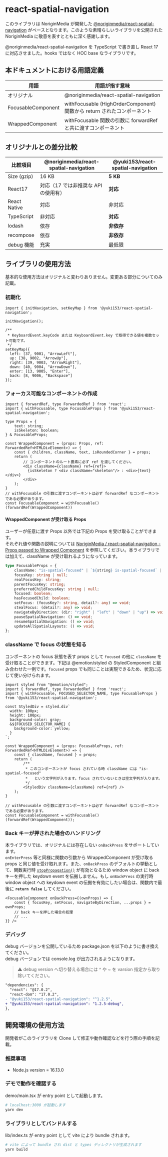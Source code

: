 # react-spatial-navigation

このライブラリは NoriginMedia が開発した [@noriginmedia/react-spatial-navigation](https://github.com/NoriginMedia/react-spatial-navigation) がベースとなります。このような素晴らしいライブラリを公開された NoriginMedia に敬意を表すとともに深く感謝します。

@noriginmedia/react-spatial-navigation を TypeScript で書き直し React 17 に対応させました。hooks ではなく HOC base なライブラリです。

## 本ドキュメントにおける用語定義

|用語|用語が指す意味|
|--|--|
|オリジナル|@noriginmedia/react-spatial-navigation|
|FocusableComponent|withFocusable (HighOrderComponent) 関数から return されたコンポーネント|
|WrappedComponent|withFocusable 関数の引数に forwardRef と共に渡すコンポーネント|

## オリジナルとの差分比較

|比較項目|@noriginmedia/react-spatial-navigation|@yuki153/react-spatial-navigation|
|--|--|--|
|Size (gzip)|16 KB|__5 KB__|
|React17|対応（17 では非推奨な API の使用有）|__対応__|
|React Native|対応|非対応|
|TypeScript|非対応|__対応__|
|lodash|依存|__非依存__|
|recompose|依存|__非依存__|
|debug 機能|充実|最低限|

## ライブラリの使用方法

基本的な使用方法はオリジナルと変わりありません。変更ある部分についてのみ記載。

### 初期化

```tsx
import { initNavigation, setKeyMap } from '@yuki153/react-spatial-navigation';

initNavigation();

/**
 * KeyboardEvent.keyCode または KeyboardEvent.key で取得できる値を複数セット可能です。
 */
setKeyMap({
  left: [37, 9001, "ArrowLeft"],
  up: [38, 9002, "ArrowUp"],
  right: [39, 9003, "ArrowRight"],
  down: [40, 9004, "ArrowDown"],
  enter: [13, 9005, "Enter"],
  back: [8, 9006, "Backspace"]
});
```

### フォーカス可能なコンポーネントの作成

```tsx
import { forwardRef, type ForwardedRef } from 'react';
import { withFocusable, type FocusableProps } from '@yuki153/react-spatial-navigation';

type Props = {
    text: string;
    isSkeleton: boolean;
} & FocusableProps;

const WrappedComponent = (props: Props, ref: ForwardedRef<HTMLDivElement>) => {
    const { children, className, text, isRoundedCorner } = props;
    return (
        // コンポーネントのルート要素に必ず ref を渡してください。
        <div className={className} ref={ref}>
          {isSkeleton ? <div className="skeleton"/> : <div>{text}</div>}
        </div>
    );
}
// withFocusable の引数に渡すコンポーネントは必ず forwardRef なコンポーネントである必要があります。
const FocusableComponent = withFocusable()(forwardRef(WrappedComponent))
```

#### WrappedComponent が受け取る Props

ユーザーが任意に渡す Props 以外では下記の Props を受け取ることができます。  
それぞれ値や関数の説明については [NoriginMedia / react-spatial-navigation - Props passed to Wrapped Component](https://github.com/NoriginMedia/react-spatial-navigation#props-passed-to-wrapped-component) を参照してください。本ライブラリでは加えて、className が受け取れるようになっています。

```ts
type FocusableProps = {
    className: "is-spatial-focused" | `${string} is-spatial-focused` | "";
    focusKey: string | null;
    realFocusKey: string;
    parentFocusKey: string;
    preferredChildFocusKey: string | null;
    focused: boolean;
    hasFocusedChild: boolean;
    setFocus: (focusKey?: string, detail?: any) => void;
    stealFocus: (detail?: any) => void;
    navigateByDirection: (dir: "right" | "left" | "down" | "up") => void;
    pauseSpatialNavigation: () => void;
    resumeSpatialNavigation: () => void;
    updateAllSpatialLayouts: () => void;
};
```

### className で focus の状態を知る

コンポーネントの focus 状態を表す props として `focused` の他に `className` を受け取ることができます。下記は @emotion/styled の StyledComponent と組み合わせた一例です。`focused` props でも同じことは実現できるため、状況に応じて使い分けられます。

```tsx
import styled from "@emotion/styled";
import { forwardRef, type ForwardedRef } from 'react';
import { withFocusable, FOCUSED_SELECTOR_NAME, type FocusableProps } from '@yuki153/react-spatial-navigation';

const StyledDiv = styled.div`
  width: 100px;
  height: 100px;
  background-color: gray;
  &${FOCUSED_SELECTOR_NAME} {
    background-color: yellow;
  }
`;

const WrappedComponent = (props: FocusableProps, ref: ForwardedRef<HTMLDivElement>) => {
    const { className, focused } = props;
    return (
        /**
         * このコンポーネントが focus されている時 className には "is-spatial-focused"
         *   という文字列が入ります。focus されていないときは空文字列が入ります。
         */
        <StyledDiv className={className} ref={ref} />
    );
}

// withFocusable の引数に渡すコンポーネントは必ず forwardRef なコンポーネントである必要があります。
const FocusableComponent = withFocusable()(forwardRef(WrappedComponent));
```

### Back キーが押された場合のハンドリング

本ライブラリでは、オリジナルには存在しない `onBackPress` をサポートしています。  
`onEnterPress` 等と同様に関数の引数から WrappedComponent が受け取る props と同じ値を受け取れます。また、`onBackPress` のデフォルトの挙動として、関数実行時 [`stopPropagation()`](https://developer.mozilla.org/ja/docs/Web/API/Event/stopPropagation) が有効となるため window object に back キーを押した keydown event を伝搬しません。もし `onBackPress` の実行時 window object への keydown event の伝搬を有効にしたい場合は、関数内で最後に __`return false`__ してください。

```tsx
<FocusableComponent onBackPress={(ownProps) => {
    const { focusKey, setFocus, navigateByDirection, ...props } = ownProps;
    // back キーを押した場合の処理
    // ...
}} />
```

### デバッグ

debug バージョンを公開しているため package.json を以下のように書き換えてください。  
debug バージョンでは console.log が出力されるようになります。

> ⚠️ debug version へ切り替える場合には ^ や ~ を varsion 指定から取り除いてください。

```diff
"dependencies": {
  "react": "@17.0.2",
  "react-dom": "17.0.2",
- "@yuki153/react-spatial-navigation": "^1.2.5",
+ "@yuki153/react-spatial-navigation": "1.2.5-debug",
},
```

## 開発環境の使用方法

開発者がこのライブラリを Clone して修正や動作確認などを行う際の手順を記載。

### 推奨事項

- Node.js version = 16.13.0

### デモで動作を確認する

demo/main.tsx が entry point として起動します。

```bash
# localhost:3000 が起動します
yarn dev
```

### ライブラリとしてバンドルする

lib/index.ts が entry point として vite により bundle されます。

```bash
# vite によって bundle され dist と types ディレクトリが生成されます
yarn build
```

